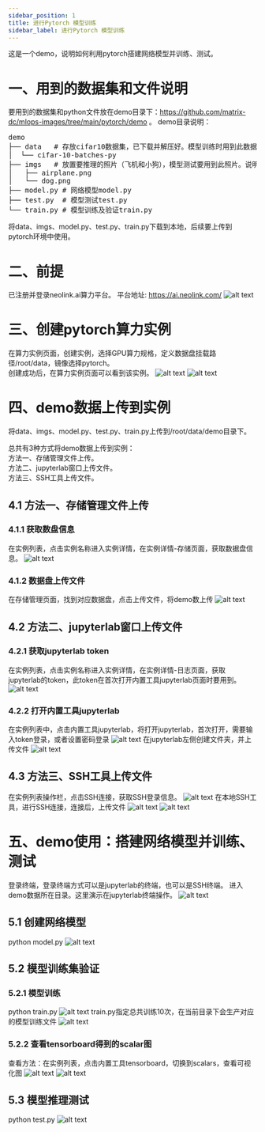 ```yaml
---
sidebar_position: 1
title: 进行Pytorch 模型训练
sidebar_label: 进行Pytorch 模型训练
---
```

这是一个demo，说明如何利用pytorch搭建网络模型并训练、测试。
# 一、用到的数据集和文件说明
要用到的数据集和python文件放在demo目录下：https://github.com/matrix-dc/mlops-images/tree/main/pytorch/demo 。
demo目录说明：
<pre>
demo
├── data   # 存放cifar10数据集，已下载并解压好。模型训练时用到此数据集。数据集下载地址：https://www.cs.toronto.edu/~kriz/cifar-10-python.tar.gz
│  └── cifar-10-batches-py
├── imgs   # 放置要推理的照片（飞机和小狗），模型测试要用到此照片。说明：在cifar10数据集中，飞机类别序号是0，小狗类型序号是5。
│   ├── airplane.png
│   └── dog.png
├── model.py # 网络模型model.py
├── test.py  # 模型测试test.py
└── train.py # 模型训练及验证train.py
</pre>

将data、imgs、model.py、test.py、train.py下载到本地，后续要上传到pytorch环境中使用。

# 二、前提
已注册并登录neolink.ai算力平台。
平台地址:
https://ai.neolink.com/
![alt text](../../../../../static/img/pytorchassets/login.png)

# 三、创建pytorch算力实例
在算力实例页面，创建实例，选择GPU算力规格，定义数据盘挂载路径/root/data，镜像选择pytorch。     
创建成功后，在算力实例页面可以看到该实例。
![alt text](../../../../../static/img/pytorchassets/create.png)
![alt text](../../../../../static/img/pytorchassets/instance.png)

# 四、demo数据上传到实例
将data、imgs、model.py、test.py、train.py上传到/root/data/demo目录下。     

总共有3种方式将demo数据上传到实例：     
方法一、存储管理文件上传。     
方法二、jupyterlab窗口上传文件。     
方法三、SSH工具上传文件。     
## 4.1 方法一、存储管理文件上传
### 4.1.1 获取数盘信息
在实例列表，点击实例名称进入实例详情，在实例详情-存储页面，获取数据盘信息。
![alt text](../../../../../static/img/pytorchassets/pvc-1.png)
### 4.1.2 数据盘上传文件
在存储管理页面，找到对应数据盘，点击上传文件，将demo数上传
![alt text](../../../../../static/img/pytorchassets/upload.png)

## 4.2 方法二、jupyterlab窗口上传文件
### 4.2.1 获取jupyterlab token
在实例列表，点击实例名称进入实例详情，在实例详情-日志页面，获取jupyterlab的token，此token在首次打开内置工具jupyterlab页面时要用到。
![alt text](../../../../../static/img/pytorchassets/jupyterlab-token.png)
### 4.2.2 打开内置工具jupyterlab
在实例列表中，点击内置工具jupyterlab，将打开jupyterlab，首次打开，需要输入token登录，或者设置密码登录
![alt text](../../../../../static/img/pytorchassets/jupyterlab-1.png)
在jupyterlab左侧创建文件夹，并上传文件
![alt text](../../../../../static/img/pytorchassets/jupyterlab-2.png)

## 4.3 方法三、SSH工具上传文件
在实例列表操作栏，点击SSH连接，获取SSH登录信息。
![alt text](../../../../../static/img/pytorchassets/ssh-1.png)
在本地SSH工具，进行SSH连接，连接后，上传文件
![alt text](../../../../../static/img/pytorchassets/ssh-2.png)
![alt text](../../../../../static/img/pytorchassets/ssh-3.png)
# 五、demo使用：搭建网络模型并训练、测试
登录终端，登录终端方式可以是jupyterlab的终端，也可以是SSH终端。
进入demo数据所在目录。这里演示在jupyterlab终端操作。
![alt text](../../../../../static/img/pytorchassets/terminal.png)
## 5.1 创建网络模型
python model.py
![alt text](../../../../../static/img/pytorchassets/model.png)
## 5.2 模型训练集验证
### 5.2.1 模型训练
python train.py
![alt text](../../../../../static/img/pytorchassets/train-1.png)
train.py指定总共训练10次，在当前目录下会生产对应的模型训练文件
![alt text](../../../../../static/img/pytorchassets/train-2.png)
### 5.2.2 查看tensorboard得到的scalar图
查看方法：在实例列表，点击内置工具tensorboard，切换到scalars，查看可视化图
![alt text](../../../../../static/img/pytorchassets/tensorboard-0.png)
![alt text](../../../../../static/img/pytorchassets/tensorboard.png)
## 5.3 模型推理测试
python test.py
![alt text](../../../../../static/img/pytorchassets/test.png)